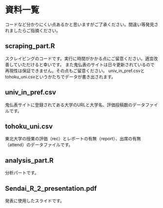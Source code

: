 # 資料一覧
コードなど分かりにくい点あるかと思いますがご了承ください。間違い等発見されましたらご指摘ください。

## scraping_part.R 
スクレイピングのコードです。実行に時間がかかる点にご留意ください。適宜改善していただけると幸いです。
また鬼仏表のサイトは日々更新されているので再現性は保証できません。その点もご留意ください。
univ_in_pref.csvとtohoku_uni.csvというかたちでデータが書き出されます。

## univ_in_pref.csv
鬼仏表サイトに登録されてある大学のURLと大学名、評価投稿数のデータファイルです。

## tohoku_uni.csv
東北大学の授業の評価（rec）とレポートの有無（report）、出席の有無（attend）のデータファイルです。

## analysis_part.R
分析パートです。

## Sendai_R_2_presentation.pdf
発表に使用したスライドです。
